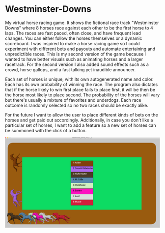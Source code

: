 # Westminster-Downs
My virtual horse racing game. It shows the fictional race track "Westminster Downs" where 8 horses race against each other to be the first horse to 4 laps. The races are fast paced, often close, and have frequent lead changes. You can either follow the horses themselves or a dynamic scoreboard. I was inspired to make a horse racing game so I could experiment with different bets and payouts and automate entertaining and unpredictible races.  This is my second version of the game because I wanted to have better visuals such as animating horses and a larger racetrack. For the second version I also added sound effects such as a crowd, horse gallops, and a fast talking yet inaudible announcer.  

Each set of horses is unique, with its own autogenerated name and color. Each has its own probability of winning the race.  The program also dictates that if the horse likely to win first place fails to place first, it will be then be the horse most likely to place second. The probability of the horses will vary but there's usually a mixture of favorites and underdogs. Each race outcome is randomly selected so no two races should be exactly alike. 



For the future I want to allow the user to place different kinds of bets on the horses and get paid out accordingly. Additionally, in case you don't like a particular set of horses, I want to add a feature so a new set of horses can be summoned with the click of a button.
 


![horse racing image](./images/horseRaceShot.png)


